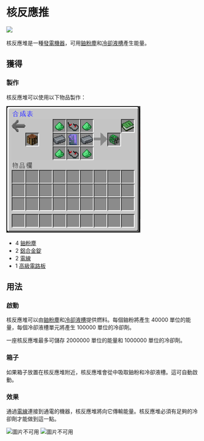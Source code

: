 # 核反應推

![](https://camo.githubusercontent.com/85cba291d0ef1600d56c0628db6beef1a1f02059c390ddd1cddc00e28b7eae18/68747470733a2f2f692e696d6775722e636f6d2f397a6c416d4c792e676966)

核反應堆是一種[發電機器](../space/energy-systems.md)，可用[鈾粉塵](uranium-dust.md)和[冷卻液槽](coolant-cell.md)產生能量。

## 獲得

### 製作

核反應堆可以使用以下物品製作：

![](<../.gitbook/assets/image (27).png>)

* 4 [鈾粉塵](uranium-dust.md)
* 2 [鋁合金錠](aluminium-alloy-ingot.md)
* 2 [電線](Wire.md)
* 1 [高級電路板](advanced-circuit-board.md)

## 用法

### 啟動

核反應堆可以由[鈾粉塵](uranium-dust.md)和[冷卻液槽](coolant-cell.md)提供燃料。每個鈾粉將產生 40000 單位的能量，每個冷卻液槽單元將產生 100000 單位的冷卻劑。

一座核反應堆最多可儲存 2000000 單位的能量和 1000000 單位的冷卻劑。

### 箱子

如果箱子放置在核反應堆附近，核反應堆會從中吸取鈾粉和冷卻液槽。這可自動啟動。

### 效果

通過[電線](Wire.md)連接到通電的機器，核反應堆將向它傳輸能量。核反應堆必須有足夠的冷卻劑才能做到這一點。

![圖片不可用](https://camo.githubusercontent.com/9780a10172085eb3668bc12380017ec5725cd15b3927f0240494cf2028d5bde1/68747470733a2f2f692e696d6775722e636f6d2f4e5338737a576e2e676966) ![圖片不可用](https://camo.githubusercontent.com/82793f561e500685a3ef2918e7851a34adb7e6ae8d3b3a8b9cde11858e99ffa8/68747470733a2f2f692e696d6775722e636f6d2f505756446a46522e676966)
